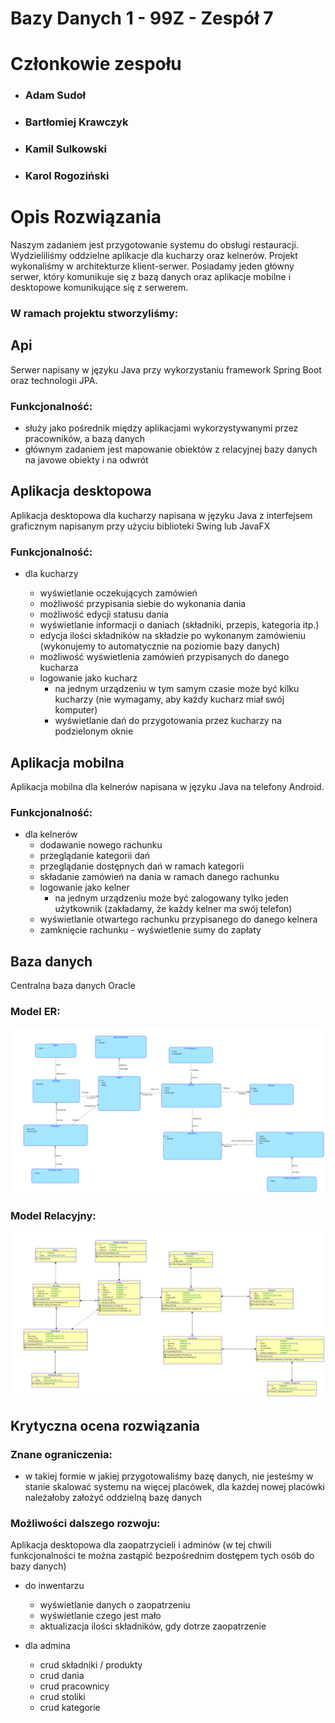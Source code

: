 # Bazy Danych 1 - 99Z - Zespół 7

# Członkowie zespołu

- ### **Adam Sudoł**
- ### **Bartłomiej Krawczyk**
- ### **Kamil Sulkowski**
- ### **Karol Rogoziński**

# Opis Rozwiązania

Naszym zadaniem jest przygotowanie systemu do obsługi restauracji.
Wydzieliliśmy oddzielne aplikacje dla kucharzy oraz kelnerów.
Projekt wykonaliśmy w architekturze klient-serwer.
Posiadamy jeden główny serwer, który komunikuje się z bazą danych oraz aplikacje mobilne i desktopowe komunikujące się z serwerem.

### W ramach projektu stworzyliśmy:

## Api

Serwer napisany w języku Java przy wykorzystaniu framework Spring Boot oraz technologii JPA.

### Funkcjonalność:

- służy jako pośrednik między aplikacjami wykorzystywanymi przez pracowników, a bazą danych
- głównym zadaniem jest mapowanie obiektów z relacyjnej bazy danych na javowe obiekty i na odwrót

## Aplikacja desktopowa

Aplikacja desktopowa dla kucharzy napisana w języku Java z interfejsem graficznym napisanym przy użyciu biblioteki Swing lub JavaFX

### Funkcjonalność:

- dla kucharzy

  - wyświetlanie oczekujących zamówień
  - możliwość przypisania siebie do wykonania dania
  - możliwość edycji statusu dania
  - wyświetlanie informacji o daniach (składniki, przepis, kategoria itp.)
  - edycja ilości składników na składzie po wykonanym zamówieniu (wykonujemy to automatycznie na poziomie bazy danych)
  - możliwość wyświetlenia zamówień przypisanych do danego kucharza
  - logowanie jako kucharz
    - na jednym urządzeniu w tym samym czasie może być kilku kucharzy (nie wymagamy, aby każdy kucharz miał swój komputer)
    - wyświetlanie dań do przygotowania przez kucharzy na podzielonym oknie

## Aplikacja mobilna

Aplikacja mobilna dla kelnerów napisana w języku Java na telefony Android.

### Funkcjonalność:

- dla kelnerów
  - dodawanie nowego rachunku
  - przeglądanie kategorii dań
  - przeglądanie dostępnych dań w ramach kategorii
  - składanie zamówień na dania w ramach danego rachunku
  - logowanie jako kelner
    - na jednym urządzeniu może być zalogowany tylko jeden użytkownik (zakładamy, że każdy kelner ma swój telefon)
  - wyświetlanie otwartego rachunku przypisanego do danego kelnera
  - zamknięcie rachunku - wyświetlenie sumy do zapłaty


## Baza danych

Centralna baza danych Oracle

### Model ER:

![Model ER](./er_model.png)

### Model Relacyjny:

![Model relacyjny](./relational_model.png)

## Krytyczna ocena rozwiązania

### Znane ograniczenia:
- w takiej formie w jakiej przygotowaliśmy bazę danych, nie jesteśmy w stanie skalować systemu na więcej placówek, dla każdej nowej placówki należałoby założyć oddzielną bazę danych


### Możliwości dalszego rozwoju:

Aplikacja desktopowa dla zaopatrzycieli i adminów (w tej chwili funkcjonalności te można zastąpić bezpośrednim dostępem tych osób do bazy danych)

- do inwentarzu

  - wyświetlanie danych o zaopatrzeniu
  - wyświetlanie czego jest mało
  - aktualizacja ilości składników, gdy dotrze zaopatrzenie

- dla admina

  - crud składniki / produkty
  - crud dania
  - crud pracownicy
  - crud stoliki
  - crud kategorie
